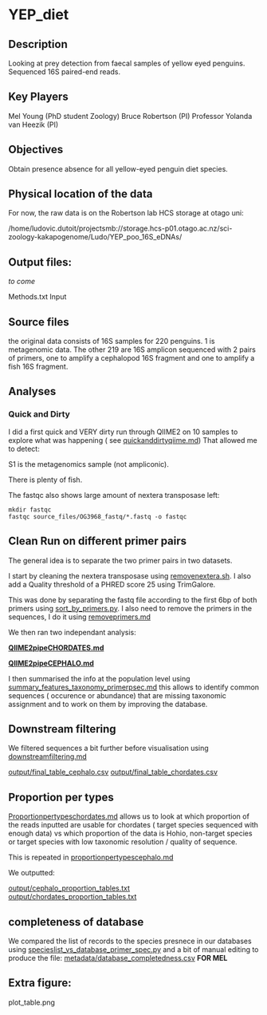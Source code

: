 # YEP_diet

## Description
Looking at prey detection from faecal samples of yellow eyed penguins. Sequenced 16S paired-end reads.

## Key Players
Mel Young (PhD student Zoology)
Bruce Robertson (PI)
Professor Yolanda van Heezik (PI)

## Objectives
Obtain presence absence for all yellow-eyed penguin diet species.

## Physical location of the data
For now, the raw data is on the Robertson lab HCS storage  at otago uni:

/home/ludovic.dutoit/projectsmb://storage.hcs-p01.otago.ac.nz/sci-zoology-kakapogenome/Ludo/YEP_poo_16S_eDNAs/

## Output files:

*to come*

Methods.txt
Input

## Source files
the original data consists of 16S samples for 220 penguins. 1 is metagenomic data. The other 219 are 16S amplicon sequenced with 2 pairs of primers, one to amplify a cephalopod 16S fragment and one to amplify a fish 16S fragment.

## Analyses

### Quick and Dirty

I did a first quick and VERY dirty run through QIIME2 on 10 samples to explore what was happening ( see [quickanddirtyqiime.md](quickanddirtyqiime.md))
That allowed me to detect:

S1 is the metagenomics sample (not ampliconic).

There is plenty of fish.

The fastqc also shows large amount of nextera transposase left:

```
mkdir fastqc
fastqc source_files/OG3968_fastq/*.fastq -o fastqc
```

## Clean Run on different primer pairs

The general idea is to separate the two primer pairs in two datasets.

I start by cleaning the nextera transposase using [removenextera.sh](removenextera.sh). I also add a Quality threshold of a PHRED score 25 using TrimGalore.


This was done by separating the fastq file according to the first 6bp of both primers using [sort_by_primers.py](sort_by_primers.py). I also need to remove the primers in the sequences, I do it using [removeprimers.md](removeprimers.md)

We then ran two independant analysis:

**[QIIME2pipeCHORDATES.md](QIIME2pipeCHORDATES.md)**

**[QIIME2pipeCEPHALO.md](QIIME2pipeCEPHALO.md)**

I then summarised the info at the population level using [summary_features_taxonomy_primerpsec.md](summary_features_taxonomy_primerpsec.md) this allows to identify common sequences ( occurence or abundance) that are missing taxonomic assignment and to work on them by improving the database.



## Downstream filtering

We filtered sequences a bit further before visualisation using [downstreamfiltering.md](downstreamfiltering.md)

[output/final_table_cephalo.csv](output/final_table_cephalo.csv)
[output/final_table_chordates.csv](output/final_table_chordates.csv)

## Proportion per types

[Proportionpertypeschordates.md](Proportionpertypeschordates.md) allows us to look at which proportion of the reads inputted are usable for chordates ( target species sequenced with enough data) vs which proportion of the data is Hohio, non-target species or target species with low taxonomic resolution / quality of sequence.

This is repeated in [proportionpertypescephalo.md](proportionpertypescephalo.md)

We outputted:

[output/cephalo_proportion_tables.txt](output/cephalo_proportion_tables.txt)
[output/chordates_proportion_tables.txt]([output/chordates_proportion_tables.txt])


## completeness of database
We compared the list of records to the species presnece in our databases using [specieslist_vs_database_primer_spec.py](specieslist_vs_database_primer_spec.py) and a bit of manual editing to produce the file: [metadata/database_completedness.csv](metadata/database_completedness.csv)
**FOR MEL**

## Extra figure:

plot_table.png
